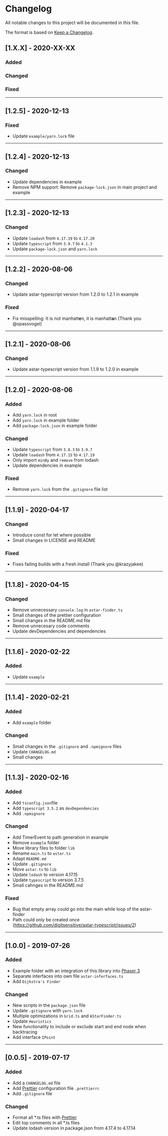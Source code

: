 # Changelog
All notable changes to this project will be documented in this file.

The format is based on [Keep a Changelog](https://keepachangelog.com/en/1.0.0/).

## [1.X.X] - 2020-XX-XX
### Added
### Changed
### Fixed

---

## [1.2.5] - 2020-12-13

### Fixed
- Update `example/yarn.lock` file

---

## [1.2.4] - 2020-12-13

### Changed
- Update dependencies in example
- Remove NPM support: Remove `package-lock.json` in main project and example

---

## [1.2.3] - 2020-12-13

### Changed
- Update `loadash` from `4.17.19` to `4.17.20`
- Update `typescript` from `3.9.7` to `4.1.3`
- Update `package-lock.json` and `yarn.lock`

---

## [1.2.2] - 2020-08-06

### Changed
- Update astar-typescript version from 1.2.0 to 1.2.1 in example 

### Fixed
- Fix misspelling: It is not manhatt**e**n, it is manhatt**a**n
  (Thank you @spassvogel)

---

## [1.2.1] - 2020-08-06

### Changed
- Update astar-typescript version from 1.1.9 to 1.2.0 in example

---

## [1.2.0] - 2020-08-06

### Added
- Add `yarn.lock` in root
- Add `yarn.lock` in example folder
- Add `package-lock.json` in example folder

### Changed
- Update `typescript` from `3.8.3` to `3.9.7`
- Update `loadash` from `4.17.15` to `4.17.19`
- Only import `minBy` and `remove` from lodash
- Update dependencies in example

### Fixed
- Remove `yarn.lock` from the `.gitignore` file list

---

## [1.1.9] - 2020-04-17

### Changed
- Introduce const for let where possible
- Small changes in LICENSE and README

### Fixed
- Fixes failing builds with a fresh install (Thank you @krazyjakee)

---

## [1.1.8] - 2020-04-15

### Changed
- Remove unnecessary `console.log` in `astar-finder.ts`
- Small changes of the prettier configuration
- Small changes in the README.md file
- Remove unnecesary code comments
- Update devDependencies and dependencies

---

## [1.1.6] - 2020-02-22

### Added
- Update `example`

---

## [1.1.4] - 2020-02-21

### Added
- Add `example` folder

### Changed
- Small changes in the `.gitignore` and `.npmignore` files
- Update `CHANGELOG.md`
- Small changes

---

## [1.1.3] - 2020-02-16

### Added
- Add `tsconfig.json`file
- Add `typescript 3.5.2` as `devDependencies`
- Add `.npmignore`

### Changed
- Add TimerEvent to path generation in example
- Remove `example` folder
- Move library files to folder `lib`
- Rename `main.ts` to `astar.ts`
- Adapt `README.md`
- Update `.gitignore`
- Move `astar.ts` to `lib`
- Update `lodash` to version 4.17.15
- Update `typescript` to version 3.7.5
- Small cahnges in the README.md

### Fixed
- Bug that empty array could go into the main while loop of the astar-finder
- Path could only be created once (https://github.com/digitsensitive/astar-typescript/issues/2)

---

## [1.0.0] - 2019-07-26

### Added
- Example folder with an integration of this library into [Phaser 3](https://phaser.io/phaser3)
- Separate interfaces into own file `astar-inferfaces.ts`
- Add `Dijkstra's Finder`

### Changed
- New scripts in the `package.json` file
- Update `.gitignore` with `yarn.lock`
- Multiple optimizations in `Grid.ts` and `AStarFinder.ts`
- Update `Heuristics`
- New functionality to include or exclude start and end node when backtracing
- Add interface `IPoint` 

---

## [0.0.5] - 2019-07-17

### Added
- Add a `CHANGELOG.md` file
- Add [Prettier](https://github.com/prettier/prettier) configuration file `.prettierrc`
- Add `.gitignore` file

### Changed
- Format all *.ts files with [Prettier](https://github.com/prettier/prettier)
- Edit top comments in all *.ts files
- Update lodash version in package.json from 4.17.4 to 4.17.14